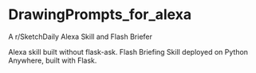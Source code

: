 # DrawingPrompts_for_alexa

A r/SketchDaily Alexa Skill and Flash Briefer

Alexa skill built without flask-ask. 
Flash Briefing Skill deployed on Python Anywhere, built with Flask. 

